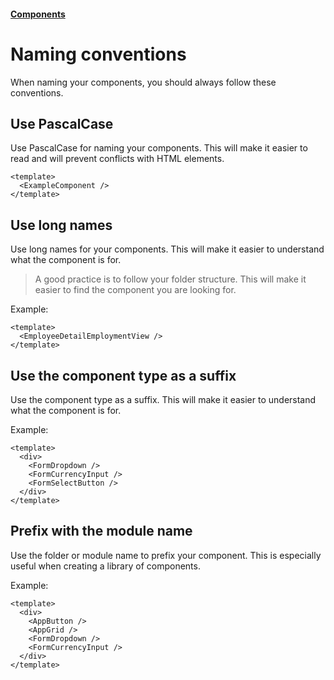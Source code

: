#### [Components](/components.md)

# Naming conventions

When naming your components, you should always follow these conventions.

## Use PascalCase

Use PascalCase for naming your components. This will make it easier to read and will prevent conflicts with HTML elements.

```vue
<template>
  <ExampleComponent />
</template>
```

## Use long names

Use long names for your components. This will make it easier to understand what the component is for.

> A good practice is to follow your folder structure. This will make it easier to find the component you are looking for.

Example:

```vue
<template>
  <EmployeeDetailEmploymentView />
</template>
```

## Use the component type as a suffix

Use the component type as a suffix. This will make it easier to understand what the component is for.

Example:

```vue
<template>
  <div>
    <FormDropdown />
    <FormCurrencyInput />
    <FormSelectButton />
  </div>
</template>
```

## Prefix with the module name

Use the folder or module name to prefix your component. This is especially useful when creating a library of components.

Example:

```vue
<template>
  <div>
    <AppButton />
    <AppGrid />
    <FormDropdown />
    <FormCurrencyInput />
  </div>
</template>
```
